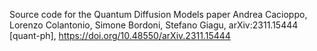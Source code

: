 Source code for the Quantum Diffusion Models paper 
Andrea Cacioppo, Lorenzo Colantonio, Simone Bordoni, Stefano Giagu, arXiv:2311.15444 [quant-ph], https://doi.org/10.48550/arXiv.2311.15444
